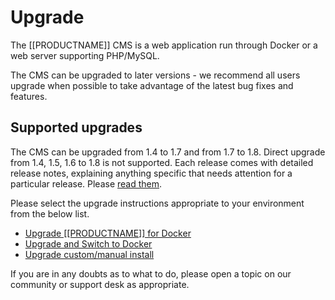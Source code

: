 <!--toc=cms_upgrade-->
# Upgrade
The [[PRODUCTNAME]] CMS is a web application run through Docker or a web server
supporting PHP/MySQL.

The CMS can be upgraded to later versions - we recommend all users upgrade when
possible to take advantage of the latest bug fixes and features.

## Supported upgrades
The CMS can be upgraded from 1.4 to 1.7 and from 1.7 to 1.8. Direct upgrade
from 1.4, 1.5, 1.6 to 1.8 is not supported. Each release comes with detailed
release notes, explaining anything specific that needs attention for a
particular release. Please [read them](release_notes.html).

Please select the upgrade instructions appropriate to your environment
from the below list.

 - [Upgrade [[PRODUCTNAME]] for Docker](upgrade_docker.html)
 - [Upgrade and Switch to Docker](upgrade_switch_to_docker.html)
 - [Upgrade custom/manual install](upgrade_custom.html)

If you are in any doubts as to what to do, please open a topic on our
community or support desk as appropriate.
